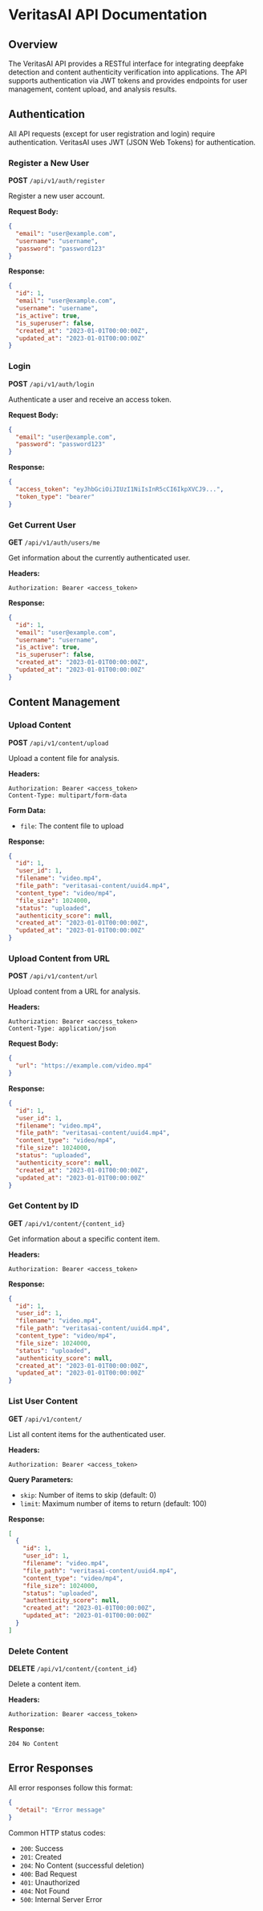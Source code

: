 # VeritasAI API Documentation

## Overview

The VeritasAI API provides a RESTful interface for integrating deepfake detection and content authenticity verification into applications. The API supports authentication via JWT tokens and provides endpoints for user management, content upload, and analysis results.

## Authentication

All API requests (except for user registration and login) require authentication. VeritasAI uses JWT (JSON Web Tokens) for authentication.

### Register a New User

**POST** `/api/v1/auth/register`

Register a new user account.

**Request Body:**
```json
{
  "email": "user@example.com",
  "username": "username",
  "password": "password123"
}
```

**Response:**
```json
{
  "id": 1,
  "email": "user@example.com",
  "username": "username",
  "is_active": true,
  "is_superuser": false,
  "created_at": "2023-01-01T00:00:00Z",
  "updated_at": "2023-01-01T00:00:00Z"
}
```

### Login

**POST** `/api/v1/auth/login`

Authenticate a user and receive an access token.

**Request Body:**
```json
{
  "email": "user@example.com",
  "password": "password123"
}
```

**Response:**
```json
{
  "access_token": "eyJhbGciOiJIUzI1NiIsInR5cCI6IkpXVCJ9...",
  "token_type": "bearer"
}
```

### Get Current User

**GET** `/api/v1/auth/users/me`

Get information about the currently authenticated user.

**Headers:**
```
Authorization: Bearer <access_token>
```

**Response:**
```json
{
  "id": 1,
  "email": "user@example.com",
  "username": "username",
  "is_active": true,
  "is_superuser": false,
  "created_at": "2023-01-01T00:00:00Z",
  "updated_at": "2023-01-01T00:00:00Z"
}
```

## Content Management

### Upload Content

**POST** `/api/v1/content/upload`

Upload a content file for analysis.

**Headers:**
```
Authorization: Bearer <access_token>
Content-Type: multipart/form-data
```

**Form Data:**
- `file`: The content file to upload

**Response:**
```json
{
  "id": 1,
  "user_id": 1,
  "filename": "video.mp4",
  "file_path": "veritasai-content/uuid4.mp4",
  "content_type": "video/mp4",
  "file_size": 1024000,
  "status": "uploaded",
  "authenticity_score": null,
  "created_at": "2023-01-01T00:00:00Z",
  "updated_at": "2023-01-01T00:00:00Z"
}
```

### Upload Content from URL

**POST** `/api/v1/content/url`

Upload content from a URL for analysis.

**Headers:**
```
Authorization: Bearer <access_token>
Content-Type: application/json
```

**Request Body:**
```json
{
  "url": "https://example.com/video.mp4"
}
```

**Response:**
```json
{
  "id": 1,
  "user_id": 1,
  "filename": "video.mp4",
  "file_path": "veritasai-content/uuid4.mp4",
  "content_type": "video/mp4",
  "file_size": 1024000,
  "status": "uploaded",
  "authenticity_score": null,
  "created_at": "2023-01-01T00:00:00Z",
  "updated_at": "2023-01-01T00:00:00Z"
}
```

### Get Content by ID

**GET** `/api/v1/content/{content_id}`

Get information about a specific content item.

**Headers:**
```
Authorization: Bearer <access_token>
```

**Response:**
```json
{
  "id": 1,
  "user_id": 1,
  "filename": "video.mp4",
  "file_path": "veritasai-content/uuid4.mp4",
  "content_type": "video/mp4",
  "file_size": 1024000,
  "status": "uploaded",
  "authenticity_score": null,
  "created_at": "2023-01-01T00:00:00Z",
  "updated_at": "2023-01-01T00:00:00Z"
}
```

### List User Content

**GET** `/api/v1/content/`

List all content items for the authenticated user.

**Headers:**
```
Authorization: Bearer <access_token>
```

**Query Parameters:**
- `skip`: Number of items to skip (default: 0)
- `limit`: Maximum number of items to return (default: 100)

**Response:**
```json
[
  {
    "id": 1,
    "user_id": 1,
    "filename": "video.mp4",
    "file_path": "veritasai-content/uuid4.mp4",
    "content_type": "video/mp4",
    "file_size": 1024000,
    "status": "uploaded",
    "authenticity_score": null,
    "created_at": "2023-01-01T00:00:00Z",
    "updated_at": "2023-01-01T00:00:00Z"
  }
]
```

### Delete Content

**DELETE** `/api/v1/content/{content_id}`

Delete a content item.

**Headers:**
```
Authorization: Bearer <access_token>
```

**Response:**
```
204 No Content
```

## Error Responses

All error responses follow this format:
```json
{
  "detail": "Error message"
}
```

Common HTTP status codes:
- `200`: Success
- `201`: Created
- `204`: No Content (successful deletion)
- `400`: Bad Request
- `401`: Unauthorized
- `404`: Not Found
- `500`: Internal Server Error